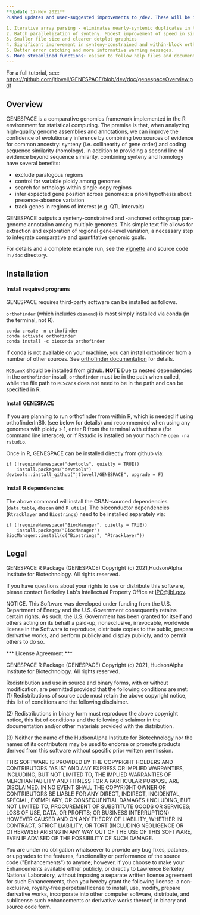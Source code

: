 ```yaml
---
**Update 17-Nov 2021**
Pushed updates and user-suggested improvements to /dev. These will be incorporated in v0.8.6 which is to be released on 19-Nov 2021. Updates include:

1. Iterative array parsing - eliminates nearly-syntenic duplicates in the pangenome
2. Batch parallelization of synteny. Modest improvement of speed in single threaded mode. Significant and linear improvement in speed with multi-threaded mode. 
3. Smaller file size and clearer dotplot graphics
4. Significant improvement in synteny-constrained and within-block orthogroup construction resulting from iterative arrays and slightly improved algorithm. 
5. Better error catching and more informative warning messages. 
6. More streamlined functions: easier to follow help files and documentation. 
---
```


For a full tutorial, see: https://github.com/jtlovell/GENESPACE/blob/dev/doc/genespaceOverview.pdf

## Overview
GENESPACE is a comparative genomics framework implemented in the R environment for statistical computing. The premise is that, when analyzing high-quality genome assemblies and annotations, we can improve the confidence of evolutionary inference by combining two sources of evidence for common ancestry: synteny (i.e. collinearity of gene order) and coding sequence similarity (homology). In addition to providing a second line of evidence beyond sequence similarity, combining synteny and homology have several benefits:

- exclude paralogous regions
- control for variable ploidy among genomes
- search for orthologs within single-copy regions
- infer expected gene position across genomes: a priori hypothesis about presence-absence variation
- track genes in regions of interest (e.g. QTL intervals)

GENESPACE outputs a synteny-constrained and -anchored orthogroup pan-genome annotation among multiple genomes. This simple text file allows for extraction and exploration of regional gene-level variation, a necessary step to integrate comparative and quantitative genomic goals. 

For details and a complete example run, see the [vignette](https://github.com/jtlovell/GENESPACE/blob/dev/doc/genespaceOverview.pdf) and source code in `/doc` directory. 

## Installation

#### Install required programs

GENESPACE requires third-party software can be installed as follows.

`orthofinder` (which includes `diamond`) is most simply installed via conda (in the terminal, not R). 

```{bash, eval = FALSE}
conda create -n orthofinder
conda activate orthofinder
conda install -c bioconda orthofinder 
```

If conda is not available on your machine, you can install orthofinder from a number of other sources.  See [orthofinder documentation](https://github.com/davidemms/OrthoFinder) for details.  

`MCScanX` should be installed from [github](https://github.com/wyp1125/MCScanX). 
**NOTE** Due to nested dependencies in the `orthofinder` install, `orthofinder` must be in the path when called, while the file path to `MCScanX` does not need to be in the path and can be specified in R. 

#### Install GENESPACE

If you are planning to run orthofinder from within R, which is needed if using orthofinderInBlk (see below for details) and recommended when using any genomes with ploidy > 1, enter R from the terminal with either `R` (for command line interace), or if Rstudio is installed on your machine `open -na rstudio`. 

Once in R, GENESPACE can be installed directly from github via:

```{r, eval = FALSE}
if (!requireNamespace("devtools", quietly = TRUE))
    install.packages("devtools")
devtools::install_github("jtlovell/GENESPACE", upgrade = F)
```

#### Install R dependencies

The above command will install the CRAN-sourced dependencies (`data.table`, `dbscan` and `R.utils`). The bioconductor dependencies (`Rtracklayer` and `Biostrings`) need to be installed separately via:

```{r, eval = FALSE}
if (!requireNamespace("BiocManager", quietly = TRUE))
    install.packages("BiocManager")
BiocManager::install(c("Biostrings", "Rtracklayer"))
```


## Legal

GENESPACE R Package (GENESPACE) Copyright (c) 2021,HudsonAlpha Institute for Biotechnology. All rights reserved.

If you have questions about your rights to use or distribute this software, please contact Berkeley Lab's Intellectual Property Office at IPO@lbl.gov.

NOTICE. This Software was developed under funding from the U.S. Department of Energy and the U.S. Government consequently retains certain rights. As such, the U.S. Government has been granted for itself and others acting on its behalf a paid-up, nonexclusive, irrevocable, worldwide license in the Software to reproduce, distribute copies to the public, prepare derivative  works, and perform publicly and display publicly, and to permit others to do so.


*** License Agreement ***

GENESPACE R Package (GENESPACE) Copyright (c) 2021, HudsonAlpha Institute for Biotechnology. All rights reserved.

Redistribution and use in source and binary forms, with or without modification, are permitted provided that the following conditions are met:
(1) Redistributions of source code must retain the above copyright notice, this list of conditions and the following disclaimer.

(2) Redistributions in binary form must reproduce the above copyright notice, this list of conditions and the following disclaimer in the documentation and/or other materials provided with the distribution.

(3) Neither the name of the HudsonAlpha Institute for Biotechnology nor the names of its contributors may be used to endorse or promote products derived from this software without specific prior written permission.


THIS SOFTWARE IS PROVIDED BY THE COPYRIGHT HOLDERS AND CONTRIBUTORS "AS IS" AND ANY EXPRESS OR IMPLIED WARRANTIES, INCLUDING, BUT NOT LIMITED TO, THE IMPLIED WARRANTIES OF MERCHANTABILITY AND FITNESS FOR A PARTICULAR PURPOSE ARE DISCLAIMED. IN NO EVENT SHALL THE COPYRIGHT OWNER OR CONTRIBUTORS BE LIABLE FOR ANY DIRECT, INDIRECT, INCIDENTAL, SPECIAL, EXEMPLARY, OR CONSEQUENTIAL DAMAGES (INCLUDING, BUT NOT LIMITED TO, PROCUREMENT OF SUBSTITUTE GOODS OR SERVICES; LOSS OF USE, DATA, OR PROFITS; OR BUSINESS INTERRUPTION) HOWEVER CAUSED AND ON ANY THEORY OF LIABILITY, WHETHER IN
CONTRACT, STRICT LIABILITY, OR TORT (INCLUDING NEGLIGENCE OR OTHERWISE) ARISING IN ANY WAY OUT OF THE USE OF THIS SOFTWARE, EVEN IF ADVISED OF THE POSSIBILITY OF SUCH DAMAGE.

You are under no obligation whatsoever to provide any bug fixes, patches, or upgrades to the features, functionality or performance of the source code ("Enhancements") to anyone; however, if you choose to make your Enhancements available either publicly, or directly to Lawrence Berkeley National Laboratory, without imposing a separate written license agreement for such Enhancements, then you hereby grant the following license: a non-exclusive, royalty-free perpetual license to install, use, modify, prepare derivative works, incorporate into other computer software, distribute, and sublicense such enhancements or derivative works thereof, in binary and source code form.
